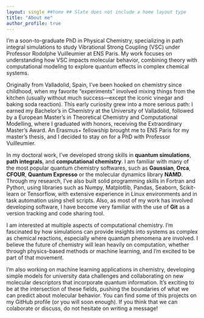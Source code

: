 ```yaml
---
layout: single ##home ## Slate does not include a home layout type
title: "About me"
author_profile: true
---
```


I’m a soon-to-graduate PhD in Physical Chemistry, specializing in path integral simulations to study Vibrational Strong Coupling (VSC) under Professor Rodolphe Vuilleumier at ENS Paris. My work focuses on understanding how VSC impacts molecular behavior, combining theory with computational modeling to explore quantum effects in complex chemical systems.

Originally from Valladolid, Spain, I’ve been hooked on chemistry since childhood, when my favorite “experiments” involved mixing things from the kitchen (usually without much success—except the iconic vinegar and baking soda reaction). This early curiosity grew into a more serious path: I earned my Bachelor’s in Chemistry at the University of Valladolid, followed by a European Master’s in Theoretical Chemistry and Computational Modelling, where I graduated with honors, receiving the Extraordinary Master’s Award. An Erasmus+ fellowship brought me to ENS Paris for my master’s thesis, and I decided to stay on for a PhD with Professor Vuilleumier.

In my doctoral work, I’ve developed strong skills in **quantum simulations**, **path integrals**, and **computational chemistry**. I am familiar with many of the most popular quantum chemistry softwares, such as **Gaussian**, **Orca**, **CFOUR**, **Quantum Expresso** or the molecular dynamics library **NAMD**. Through my research, I’ve also built solid programming skills in Fortran and Python, using libraries such as Numpy, Matplotlib, Pandas, Seaborn, Scikit-learn or Tensorflow, with extensive experience in Linux environments and in task automation using shell scripts. Also, as most of my work has involved developing software, I have become very familiar with the use of **Git** as a version tracking and code sharing tool.

I am interested at multiple aspects of computational chemistry. I’m fascinated by how simulations can provide insights into systems as complex as chemical reactions, especially where quantum phenomena are involved. I believe the future of chemistry will lean heavily on computation, whether through physics-based methods or machine learning, and I’m excited to be part of that movement.

I’m also working on machine learning applications in chemistry, developing simple models for university data challenges and collaborating on new molecular descriptors that incorporate quantum information. It’s exciting to be at the intersection of these fields, pushing the boundaries of what we can predict about molecular behavior. You can find some of this projects on my GitHub profile (or you will soon enough). If you think that we can colaborate or discuss, do not hesitate on writing a message! 


